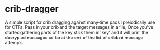 crib-dragger
============

A simple script for crib dragging against many-time pads I preiodically use for CTFs. Pass in your crib and the target messages in a file,
Once you've started gathering parts of the key stick them in 'key' and it will print the decrypted messages so far at the end of the list
of cribbed message attempts.
